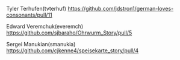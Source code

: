 Tyler Terhufen(tvterhuf) https://github.com/jdstron1/german-loves-consonants/pull/11

Edward Veremchuk(everemch) https://github.com/sjbaraho/Ohrwurm_Story/pull/5

Sergei Manukian(smanukia) https://github.com/cjkenne4/speisekarte_story/pull/4
